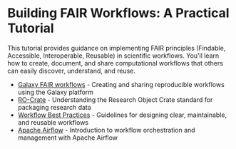 # Building FAIR Workflows: A Practical Tutorial

This tutorial provides guidance on implementing FAIR principles (Findable, Accessible, Interoperable, Reusable) in scientific workflows. You'll learn how to create, document, and share computational workflows that others can easily discover, understand, and reuse.

* [Galaxy FAIR workflows](galaxy_workflows.md) - Creating and sharing reproducible workflows using the Galaxy platform
* [RO-Crate](RO_crate.md) - Understanding the Research Object Crate standard for packaging research data
* [Workflow Best Practices](workflow_best_practices.md) - Guidelines for designing clear, maintainable, and reusable workflows
* [Apache Airflow](apache_airflow.md) - Introduction to workflow orchestration and management with Apache Airflow

